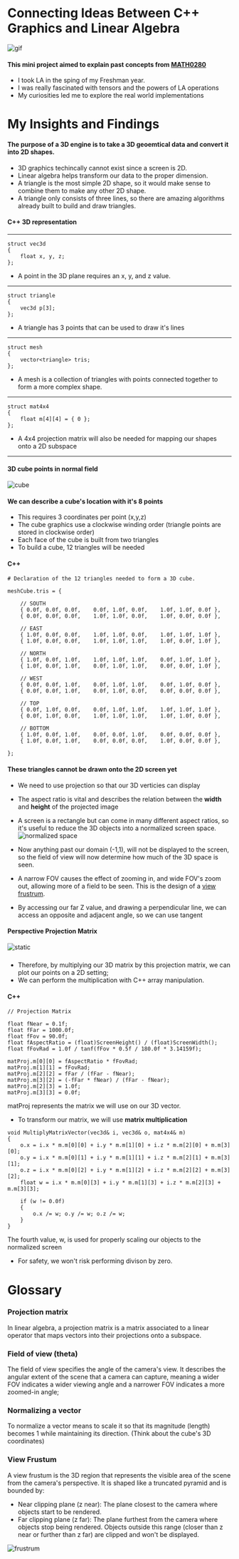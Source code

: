 # Connecting Ideas Between C++ Graphics and Linear Algebra

![gif](https://github.com/user-attachments/assets/e739e446-7e70-4158-8abf-1b3d9dcc05d3)

#### This mini project aimed to explain past concepts from [MATH0280](https://catalog.upp.pitt.edu/preview_course_nopop.php?catoid=5&coid=6923)
- I took LA in the sping of my Freshman year.
- I was really fascinated with tensors and the powers of LA operations
- My curiosities led me to explore the real world implementations

# My Insights and Findings

#### The purpose of a 3D engine is to take a 3D geoemtical data and convert it into 2D shapes.
- 3D graphics techincally cannot exist since a screen is 2D.
- Linear algebra  helps transform our data to the proper dimension.
- A triangle is the most simple 2D shape, so it would make sense to combine them to make any other 2D shape.
- A triangle only consists of three lines, so there are amazing algorithms already built to build and draw triangles.

#### C++ 3D representation
---
```
struct vec3d
{
	float x, y, z;
};
```
- A point in the 3D plane requires an x, y, and z value.
---
```
struct triangle
{
	vec3d p[3];
};
```
- A triangle has 3 points that can be used to draw it's lines
---
```
struct mesh
{
	vector<triangle> tris;
};
```
- A mesh is a collection of triangles with points connected together to form a more complex shape.
---
```
struct mat4x4
{
	float m[4][4] = { 0 };
};
```
- A 4x4 projection matrix will also be needed for mapping our shapes onto a 2D subspace
---

#### 3D cube points in normal field
![cube](https://www.math.brown.edu/tbanchof/Beyond3d/Images/chapter8/image04.jpg)

#### We can describe a cube's location with it's 8 points
- This requires 3 coordinates per point (x,y,z)
- The cube graphics use a clockwise winding order (triangle points are stored in clockwise order)
- Each face of the cube is built from two triangles
- To build a cube, 12 triangles will be needed

#### C++ 
```
# Declaration of the 12 triangles needed to form a 3D cube.

meshCube.tris = {

	// SOUTH
	{ 0.0f, 0.0f, 0.0f,    0.0f, 1.0f, 0.0f,    1.0f, 1.0f, 0.0f },
	{ 0.0f, 0.0f, 0.0f,    1.0f, 1.0f, 0.0f,    1.0f, 0.0f, 0.0f },

	// EAST                                                      
	{ 1.0f, 0.0f, 0.0f,    1.0f, 1.0f, 0.0f,    1.0f, 1.0f, 1.0f },
	{ 1.0f, 0.0f, 0.0f,    1.0f, 1.0f, 1.0f,    1.0f, 0.0f, 1.0f },

	// NORTH                                                     
	{ 1.0f, 0.0f, 1.0f,    1.0f, 1.0f, 1.0f,    0.0f, 1.0f, 1.0f },
	{ 1.0f, 0.0f, 1.0f,    0.0f, 1.0f, 1.0f,    0.0f, 0.0f, 1.0f },

	// WEST                                                      
	{ 0.0f, 0.0f, 1.0f,    0.0f, 1.0f, 1.0f,    0.0f, 1.0f, 0.0f },
	{ 0.0f, 0.0f, 1.0f,    0.0f, 1.0f, 0.0f,    0.0f, 0.0f, 0.0f },

	// TOP                                                       
	{ 0.0f, 1.0f, 0.0f,    0.0f, 1.0f, 1.0f,    1.0f, 1.0f, 1.0f },
	{ 0.0f, 1.0f, 0.0f,    1.0f, 1.0f, 1.0f,    1.0f, 1.0f, 0.0f },

	// BOTTOM                                                    
	{ 1.0f, 0.0f, 1.0f,    0.0f, 0.0f, 1.0f,    0.0f, 0.0f, 0.0f },
	{ 1.0f, 0.0f, 1.0f,    0.0f, 0.0f, 0.0f,    1.0f, 0.0f, 0.0f },

};
```

#### These triangles cannot be drawn onto the 2D screen yet
- We need to use projection so that our 3D verticies can display
- The aspect ratio is vital and describes the relation between the **width** and **height** of the projected image
- A screen is a rectangle but can come in many different aspect ratios, so it's useful to reduce the 3D objects into a normalized screen space. 
![normalized space](https://i.sstatic.net/WNfIA.png)
- Now anything past our domain (-1,1), will not be displayed to the screen, so the field of view will now determine how much of the 3D space is seen.
- A narrow FOV causes the effect of zooming in, and wide FOV's zoom out, allowing more of a field to be seen. This is the design of a [view frustrum](https://github.com/remysedlak/Engine3D?tab=readme-ov-file#view-frustum).


- By accessing our far Z value, and drawing a perpendicular line, we can access an opposite and adjacent angle, so we can use tangent

#### Perspective Projection Matrix

![static](https://i.sstatic.net/1qkwc.png)
#####
- Therefore, by multiplying our 3D matrix by this projection matrix, we can plot our points on a 2D setting; 
- We can perform the multiplication with C++ array manipulation.

#### C++
```
// Projection Matrix

float fNear = 0.1f;
float fFar = 1000.0f;
float fFov = 90.0f;
float fAspectRatio = (float)ScreenHeight() / (float)ScreenWidth();
float fFovRad = 1.0f / tanf(fFov * 0.5f / 180.0f * 3.14159f);

matProj.m[0][0] = fAspectRatio * fFovRad;
matProj.m[1][1] = fFovRad;
matProj.m[2][2] = fFar / (fFar - fNear);
matProj.m[3][2] = (-fFar * fNear) / (fFar - fNear);
matProj.m[2][3] = 1.0f;
matProj.m[3][3] = 0.0f;
```
matProj represents the matrix we will use on our 3D vector.
- To transform our matrix, we will use **matrix multiplication**


```
void MultiplyMatrixVector(vec3d& i, vec3d& o, mat4x4& m)
{
	o.x = i.x * m.m[0][0] + i.y * m.m[1][0] + i.z * m.m[2][0] + m.m[3][0];
	o.y = i.x * m.m[0][1] + i.y * m.m[1][1] + i.z * m.m[2][1] + m.m[3][1];
	o.z = i.x * m.m[0][2] + i.y * m.m[1][2] + i.z * m.m[2][2] + m.m[3][2];
	float w = i.x * m.m[0][3] + i.y * m.m[1][3] + i.z * m.m[2][3] + m.m[3][3];

	if (w != 0.0f)
	{
		o.x /= w; o.y /= w; o.z /= w;
	}
}
```
The fourth value, w, is used for properly scaling our objects to the normalized screen
- For safety, we won't risk performing divison by zero.
# Glossary
### Projection matrix
In linear algebra, a projection matrix is a matrix associated to a linear operator that maps vectors into their projections onto a subspace.

### Field of view (theta)
The field of view specifies the angle of the camera's view. It describes the angular extent of the scene that a camera can capture, meaning a wider FOV indicates a wider viewing angle and a narrower FOV indicates a more zoomed-in angle;

### Normalizing a vector
To normalize a vector means to scale it so that its magnitude (length) becomes 1 while maintaining its direction. (Think about the cube's 3D coordinates)

### View Frustum 
A view frustum is the 3D region that represents the visible area of the scene from the camera's perspective. It is shaped like a truncated pyramid and is bounded by:
- Near clipping plane (z near): The plane closest to the camera where objects start to be rendered. 
- Far clipping plane (z far): The plane furthest from the camera where objects stop being rendered. 
Objects outside this range (closer than z near​ or further than z far) are clipped and won't be displayed.

![frustrum](https://learnopengl.com/img/guest/2021/Frustum_culling/VisualCameraFrustum.png)
